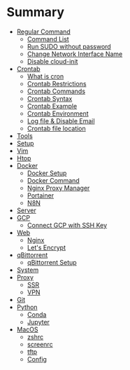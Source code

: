 # Summary

* [Regular Command](./Common/README.md)
    * [Command List](./Common/CommandList.md)
    * [Run SUDO without password](./Common/Sudo.md)
    * [Change Network Interface Name](./Common/ChangeNetworkInterfaceName.md)
    * [Disable cloud-init](./Common/DisableCloudInit.md)
* [Crontab](./Crontab/README.md)
    * [What is cron](./Crontab/what_is_cron.md)
    * [Crontab Restrictions](./Crontab/restrictions.md)
    * [Crontab Commands](./Crontab/commands.md)
    * [Crontab Syntax](./Crontab/syntax.md)
    * [Crontab Example](./Crontab/example.md)
    * [Crontab Environment](./Crontab/environment.md)
    * [Log file & Disable Email](./Crontab/log_file_and_disable_email.md)
    * [Crontab file location](./Crontab/file_location.md)
* [Tools](./Tools/README.md)
* [Setup](./Setup/README.md)
* [Vim](./Vim/README.md)
* [Htop](./Htop/README.md)
* [Docker]()
    * [Docker Setup](./Docker/setup.md)
    * [Docker Command](./Docker/command.md)
    * [Nginx Proxy Manager](./Docker/nginx-proxy-manager.md)
    * [Portainer](./Docker/portainer.md)
    * [N8N](./Docker/n8n.md)
* [Server](./Server/README.md)
* [GCP]()
    * [Connect GCP with SSH Key](./GCP/SSH.md)
* [Web]()
    * [Nginx](./Web/Nginx.md)
    * [Let's Encrypt](./Web/LetsEncrypt.md)
* [qBittorrent]()
    * [qBittorrent Setup](./qBittorrent/Setup.md)
* [System](./System/README.md)
* [Proxy]()
    * [SSR](./Proxy/SSR.md)
    * [VPN](./Proxy/VPN.md)
* [Git](./Git/README.md)
* [Python]()
    * [Conda](./Python/Conda.md)
    * [Jupyter](./Python/Jupyter.md)
* [MacOS]()
    * [zshrc](./MacOS/zshrc.md)
    * [screenrc](./MacOS/screenrc.md)
    * [tftp](./MacOS/tftp.md)
    * [Config](./MacOS/Config.md)
